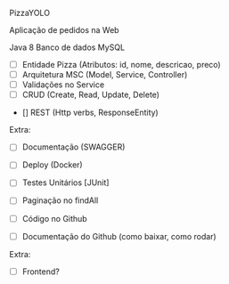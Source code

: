 PizzaYOLO

Aplicação de pedidos na Web

Java 8
Banco de dados MySQL

- [ ] Entidade Pizza (Atributos: id, nome, descricao, preco)
- [ ] Arquitetura MSC (Model, Service, Controller)
- [ ] Validações no Service
- [ ] CRUD (Create, Read, Update, Delete)
- [] REST (Http verbs, ResponseEntity)

Extra:
- [ ] Documentação (SWAGGER)
- [ ] Deploy (Docker)
- [ ] Testes Unitários [JUnit]
- [ ] Paginação no findAll

- [ ] Código no Github
- [ ] Documentação do Github (como baixar, como rodar)

Extra:
- [ ] Frontend?
